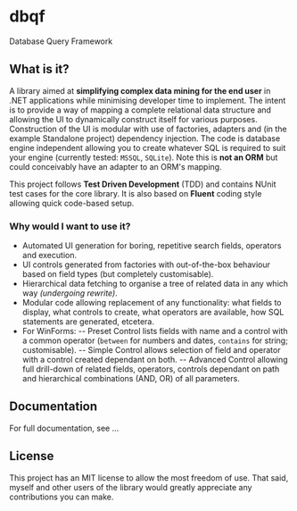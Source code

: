 # dbqf
Database Query Framework

## What is it?

A library aimed at **simplifying complex data mining for the end user** in .NET applications while minimising developer time to implement.  The intent is to provide a way of mapping a complete relational data structure and allowing the UI to dynamically construct itself for various purposes.  Construction of the UI is modular with use of factories, adapters and (in the example Standalone project) dependency injection.  The code is database engine independent allowing you to create whatever SQL is required to suit your engine (currently tested: `MSSQL`, `SQLite`).  Note this is **not an ORM** but could conceivably have an adapter to an ORM's mapping.

This project follows **Test Driven Development** (TDD) and contains NUnit test cases for the core library.  It is also based on **Fluent** coding style allowing quick code-based setup.

### Why would I want to use it?
- Automated UI generation for boring, repetitive search fields, operators and execution.
- UI controls generated from factories with out-of-the-box behaviour based on field types (but completely customisable).
- Hierarchical data fetching to organise a tree of related data in any which way *(undergoing rewrite)*.
- Modular code allowing replacement of any functionality: what fields to display, what controls to create, what operators are available, how SQL statements are generated, etcetera.
- For WinForms: 
-- Preset Control lists fields with name and a control with a common operator (`between` for numbers and dates, `contains` for string; customisable).
-- Simple Control allows selection of field and operator with a control created dependant on both.
-- Advanced Control allowing full drill-down of related fields, operators, controls dependant on path and hierarchical combinations (AND, OR) of all parameters.

## Documentation

For full documentation, see ...

## License

This project has an MIT license to allow the most freedom of use.  That said, myself and other users of the library would greatly appreciate any contributions you can make.
